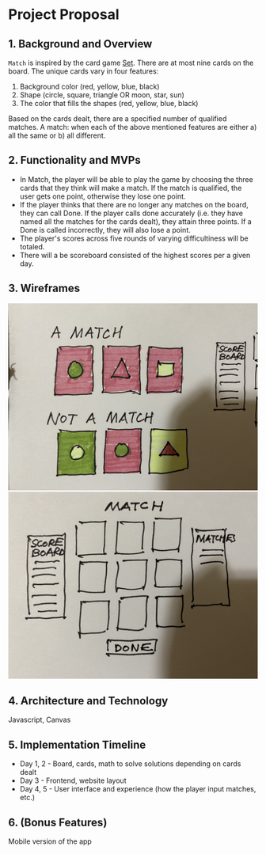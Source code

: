 # Project Proposal 

## 1. Background and Overview 
`Match` is inspired by the card game [Set](https://en.wikipedia.org/wiki/Set_(card_game)). There are at most nine cards on the board. The unique cards vary in four features:
  1. Background color (red, yellow, blue, black)
  2. Shape (circle, square, triangle OR moon, star, sun)
  3. The color that fills the shapes (red, yellow, blue, black)

Based on the cards dealt, there are a specified number of qualified matches. A match: when each of the above mentioned features are either a) all the same or b) all different. 

## 2. Functionality and MVPs 
* In Match, the player will be able to play the game by choosing the three cards that they think will make a match. If the match is qualified, the user gets one point, otherwise they lose one point. 
* If the player thinks that there are no longer any matches on the board, they can call Done. If the player calls done accurately (i.e. they have named all the matches for the cards dealt), they attain three points. If a Done is called incorrectly, they will also lose a point. 
* The player's scores across five rounds of varying difficultiness will be totaled. 
* There will a be scoreboard consisted of the highest scores per a given day. 

## 3. Wireframes 
![match](dist/images/IMG_0229.jpg)
![layout](dist/images/IMG_0228.jpg)

## 4. Architecture and Technology 
Javascript, Canvas 

## 5. Implementation Timeline 
* Day 1, 2 - Board, cards, math to solve solutions depending on cards dealt
* Day 3 - Frontend, website layout
* Day 4, 5 - User interface and experience (how the player input matches, etc.)

## 6. (Bonus Features)
Mobile version of the app

